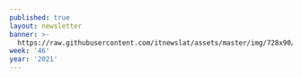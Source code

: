 ```yaml
---
published: true
layout: newsletter
banner: >-
  https://raw.githubusercontent.com/itnewslat/assets/master/img/728x90/Banner-Resumen.jpg
week: '46'
year: '2021'
---
```

